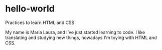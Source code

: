 # hello-world
Practices to learn HTML and CSS

My name is Maria Laura, and I've just started learning to code.
I like translating and studying new things, nowadays I'm toying with HTML and CSS.
